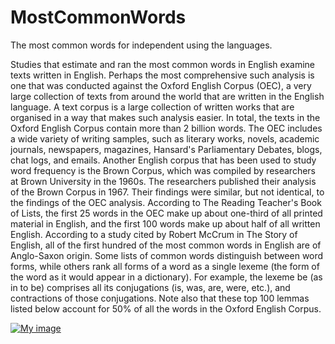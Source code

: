 # MostCommonWords

The most common words for independent using the languages.

Studies that estimate and ran the most common words in English examine texts written in English. Perhaps the most comprehensive such analysis is one that was conducted against the Oxford English Corpus (OEC), a very large collection of texts from around the world that are written in the English language. A text corpus is a large collection of written works that are organised in a way that makes such analysis easier.
In total, the texts in the Oxford English Corpus contain more than 2 billion words. The OEC includes a wide variety of writing samples, such as literary works, novels, academic journals, newspapers, magazines, Hansard's Parliamentary Debates, blogs, chat logs, and emails.
Another English corpus that has been used to study word frequency is the Brown Corpus, which was compiled by researchers at Brown University in the 1960s. The researchers published their analysis of the Brown Corpus in 1967. Their findings were similar, but not identical, to the findings of the OEC analysis.
According to The Reading Teacher's Book of Lists, the first 25 words in the OEC make up about one-third of all printed material in English, and the first 100 words make up about half of all written English. According to a study cited by Robert McCrum in The Story of English, all of the first hundred of the most common words in English are of Anglo-Saxon origin.
Some lists of common words distinguish between word forms, while others rank all forms of a word as a single lexeme (the form of the word as it would appear in a dictionary). For example, the lexeme be (as in to be) comprises all its conjugations (is, was, are, were, etc.), and contractions of those conjugations. Note also that these top 100 lemmas listed below account for 50% of all the words in the Oxford English Corpus.

<a href="https://play.google.com/store/apps/details?id=mostcommonwords.ruorlov.ru.mostcommonwords">![My image](https://github.com/ru-orlov/MostCommonWords/google_stroe_logo.png)</a>